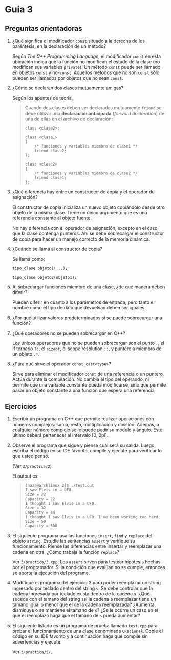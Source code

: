 # Guia 3

## Preguntas orientadoras

1. ¿Qué significa el modificador `const` situado a la derecha de los paréntesis,
en la declaración de un método?

	Según _The C++ Programming Language_, el modificador `const` en esta
	ubicación indica que la función no modifican el estado de la clase (no 
	modifican sus variables `private`). Un método `const` puede ser llamado
	en objetos `const` y no-`const`. Aquellos métodos que no son `const`
	sólo pueden ser llamados por objetos que no sean `const`.
	
2. ¿Cómo se declaran dos clases mutuamente amigas?

	Según los apuntes de teoría,
	
	> Cuando dos clases deben ser declaradas mutuamente `friend` se debe
	> utilizar una **declaración anticipada** (_forward declaration_)
	> de una de ellas en el archivo de declaración:
	>
	> ```
	> class <clase2>;
	> 
	> class <clase1>
	> {
	>     /* funciones y variables miembro de clase1 */
	>     friend clase2;
	> };
	>
	> class <clase2>
	> {
	>     /* funciones y variables miembro de clase2 */
	>     friend clase1;
	> };
	> 
	> ```

3. ¿Qué diferencia hay entre un constructor de copia y el operador de
asignación? 

	El constructor de copia inicializa un nuevo objeto copiándolo desde otro
	objeto de la misma clase. Tiene un único argumento que es una referencia
	constante al objeto fuente.
	
	No hay diferencia con el operador de asignación, excepto en el caso que
	la clase contenga punteros. Ahí se debe sobrecargar el constructor de
	copia para hacer un manejo correcto de la memoria dinámica.

4. ¿Cuándo se llama al constructor de copia?

	Se llama como:
	
	```
	tipo_clase objeto1(...);
	
	tipo_clase objeto2(objeto1);
	```
	
5. Al sobrecargar funciones miembro de una clase, ¿de qué manera deben diferir?

	Pueden diferir en cuanto a los parámetros de entrada, pero tanto el nombre
	como el tipo de dato que devuelvan deben ser iguales.

6. ¿Por qué utilizar valores predeterminados si se puede sobrecargar una
función?
	
7. ¿Qué operadores no se pueden sobrecargar en C++?

	Los únicos operadores que no se pueden sobrecargar son el punto `.`, el if
	ternario `?:`, el `sizeof`, el scope resolution `::`, y puntero a miembro
	de un objeto `.*`.

8. ¿Para qué sirve el operador `const_cast<type>`?
   
   Sirve para eliminar el modificador `const` de una referencia o un puntero.
   Actúa durante la compilación. No cambia el tipo del operando, ni permite
   que una variable constante pueda modificarse, sino que permite pasar un
   objeto constante a una función que espera una referencia.

## Ejercicios

1. Escribir un programa en C++ que permite realizar operaciones con números
complejos: suma, resta, multiplicación y división. Además, a cualquier número
complejo se le puede pedir su módulo y ángulo. Este último deberá pertenecer
al intervalo [0, 2pi].

2. Observe el programa que sigue y piense cuál será su salida. Luego, escriba
el código en su IDE favorito, compile y ejecute para verificar lo que usted
pensó.

	(Ver `3/practica/2`)
	
	El output es:
	
	>```
	> [naza@archlinux 2]$ ./test.out 
    > I saw Elvis in a UFO. 
    > Size = 22
    > Capacity = 22
    > I thought I saw Elvis in a UFO. 
    > Size = 32
    > Capacity = 44
    > I thought I saw Elvis in a UFO. I've been working too hard.
    > Size = 59
    > Capacity = 500
	
3. El siguiente programa usa las funciones `insert`, `find` y `replace` del
objeto `string`. Estudie las sentencias `assert` y verifique su funcionamiento.
Piense las diferencias entre insertar y reemplazar una cadena en otra. ¿Cómo
trabaja la función `replace`?

	Ver `3/practica/3.cpp`. Los `assert` sirven para testear hipótesis hechas
	por el programador. Si la condición que evalúan no se cumple, entonces
    se aborta la ejecución del programa.
	
4. Modifique el programa del ejercicio 3 para poder reemplazar un string 
ingresado por teclado dentro del string `s`. Se debe controlar que la cadena
ingresada por teclado exista dentro de la cadena `s`. ¿Qué sucede con el tamano
del string `s`si la cadena a reemplazar tiene un tamano igual o menor que el de
la cadena reemplazada? ¿Aumenta, disminuye o se mantiene el tamano de `s`? ¿Se
le ocurre un caso en el que el reemplazo haga que el tamano de `s` pueda
aumentar?

5. El siguiente listado es un programa de prueba llamado `test.cpp` para probar
el funcionamiento de una clase denominada `CRacional`. Copie el código en su IDE
favorito y a continuación haga que compile sin advertencias y ejecute.

	Ver `3/practica/5/`.